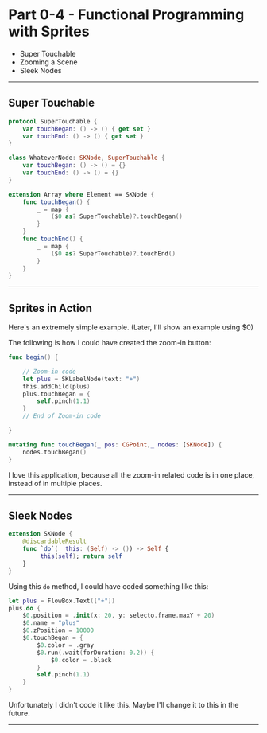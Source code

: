 # **Part 0-4 - Functional Programming with Sprites**

- Super Touchable
- Zooming a Scene
- Sleek Nodes

---
## **Super Touchable**

```swift
protocol SuperTouchable {
    var touchBegan: () -> () { get set }
    var touchEnd: () -> () { get set }
}

class WhateverNode: SKNode, SuperTouchable {
    var touchBegan: () -> () = {}
    var touchEnd: () -> () = {}
}

extension Array where Element == SKNode {
    func touchBegan() {
        _ = map {
            ($0 as? SuperTouchable)?.touchBegan()
        }
    }
    func touchEnd() {
        _ = map {
            ($0 as? SuperTouchable)?.touchEnd()
        }
    }
}
```


---
## **Sprites in Action**

Here's an extremely simple example. (Later, I'll show an example using $0)

The following is how I could have created the zoom-in button:

```swift
func begin() {

    // Zoom-in code
    let plus = SKLabelNode(text: "+")
    this.addChild(plus)
    plus.touchBegan = {
        self.pinch(1.1)
    }
    // End of Zoom-in code

}

mutating func touchBegan(_ pos: CGPoint,_ nodes: [SKNode]) {
    nodes.touchBegan()
}
```

I love this application, because all the zoom-in related code is in one place, instead of in multiple places.

---
## **Sleek Nodes**

```swift
extension SKNode {
    @discardableResult
    func `do`(_ this: (Self) -> ()) -> Self {
         this(self); return self 
    }
}
```

Using this `do` method, I could have coded something like this:


```swift
let plus = FlowBox.Text(["+"])
plus.do {
    $0.position = .init(x: 20, y: selecto.frame.maxY + 20)
    $0.name = "plus"
    $0.zPosition = 10000
    $0.touchBegan = {
        $0.color = .gray
        $0.run(.wait(forDuration: 0.2)) { 
            $0.color = .black 
        }
        self.pinch(1.1)
    }
}
```

Unfortunately I didn't code it like this. Maybe I'll change it to this in the future.

---